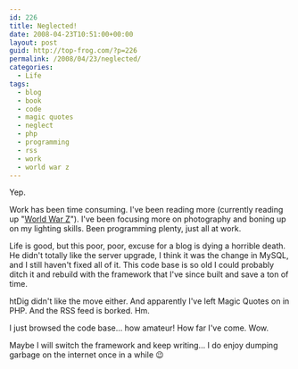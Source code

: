 ```yaml
---
id: 226
title: Neglected!
date: 2008-04-23T10:51:00+00:00
layout: post
guid: http://top-frog.com/?p=226
permalink: /2008/04/23/neglected/
categories:
  - Life
tags:
  - blog
  - book
  - code
  - magic quotes
  - neglect
  - php
  - programming
  - rss
  - work
  - world war z
---
```

Yep.

Work has been time consuming. I've been reading more (currently reading up "[World War Z](http://www.randomhouse.com/crown/worldwarz/)"). I've been focusing more on photography and boning up on my lighting skills. Been programming plenty, just all at work.

Life is good, but this poor, poor, excuse for a blog is dying a horrible death. He didn't totally like the server upgrade, I think it was the change in MySQL, and I still haven't fixed all of it. This code base is so old I could probably ditch it and rebuild with the framework that I've since built and save a ton of time.

htDig didn't like the move either. And apparently I've left Magic Quotes on in PHP. And the RSS feed is borked. Hm.

I just browsed the code base… how amateur! How far I've come. Wow.

Maybe I will switch the framework and keep writing… I do enjoy dumping garbage on the internet once in a while 😉